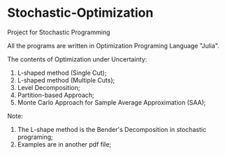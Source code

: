 # Stochastic-Optimization
Project for Stochastic Programming

All the programs are written in Optimization Programing Language "Julia".

The contents of Optimization under Uncertainty:

1. L-shaped method (Single Cut);
2. L-shaped method (Multiple Cuts);
3. Level Decomposition;
4. Partition-based Approach;
5. Monte Carlo Approach for Sample Average Approximation (SAA);

Note: 

1. The L-shape method is the Bender's Decomposition in stochastic programing;
2. Examples are in another pdf file;
